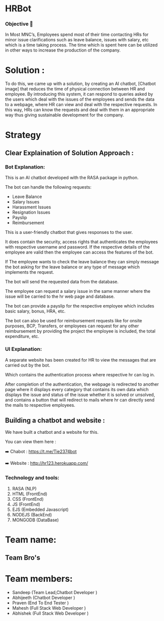 # HRBot

### Objective :dart:
In Most MNC’s, Employees spend most of their time contacting HRs for minor issue clarifications such as leave balance, issues with salary, etc which is a time taking process. The time which is spent here can be utilized in other ways to increase the production of the company.


# Solution : 
To do this, we came up with a solution, by creating an AI chatbot, [Chatbot image] that reduces the time of physical connection between HR and employee. By introducing this system, it can respond to queries asked by the users which deal with the issues of the employees and sends the data to a webpage, where HR can view and deal with the respective requests. In this way, HRs can know the requests and deal with them in an appropriate way thus giving sustainable development for the company. 

# Strategy

## Clear Explaination of Solution Approach :

### Bot Explanation:

This is an AI chatbot developed with the RASA package in python.

The bot can handle the following requests:

<ul>
<li>Leave Balance</li>
<li>Salary Issues</li>
<li>Harassment Issues</li>
<li>Resignation Issues</li>
<li>Payslip</li>
<li>Reimbursement</li>
</ul>

This is a user-friendly chatbot that gives responses to the user.

It does contain the security, access rights that authenticates the employees with respective username and password. If the respective details of the employee are valid then the employee can access the features of the bot.


If The employee wants to check the leave balance they can simply message the bot asking for the leave balance or any type of message which implements the request.

The bot will send the requested data from the database.

The employee can request a salary issue in the same manner where the issue will be carried to the hr web page and database.

The bot can provide a payslip for the respective employee which includes basic salary, bonus, HRA, etc.

The bot can also be used for reimbursement requests like for onsite purposes, BCP, Transfers, or employees can request for any other reimbursement by providing the project the employee is included, the total expenditure, etc.

### UI Explanation:

A separate website has been created for HR to view the messages that are carried out by the bot.

Which contains the authentication process where respective hr can log in.

After completion of the authentication, the webpage is redirected to another page where it displays every category that contains its own data which displays the issue and status of the issue whether it is solved or unsolved, and contains a button that will redirect to mails where hr can directly send the mails to respective employees.   









## Building a chatbot and website :

We have built a chatbot and a website for this.

You can view them here : 


:arrow_right: Chabot : https://t.me/Tie2374bot


:arrow_right: Website :  http://hr123.herokuapp.com/

### Technology and tools:
1. RASA (NLP)
2. HTML (FrontEnd)
3. CSS  (FrontEnd)
4. JS   (FrontEnd)
5. EJS (Embedded Javascript)
6. NODEJS (BackEnd)
7. MONGODB (DataBase)

# Team name:  
<h2>Team Bro's</h2>

<h1>Team members:</h1>

<ul>
  <li>Sandeep (Team Lead,Chatbot Developer ) </li>
  <li>Abhijeeth (Chatbot Developer ) </li>
  <li>Praven (End To End Tester ) </li>
  <li>Mahesh (Full Stack Web Developer ) </li>
  <li>Abhishek (Full Stack Web Developer ) </li>
</ul>
